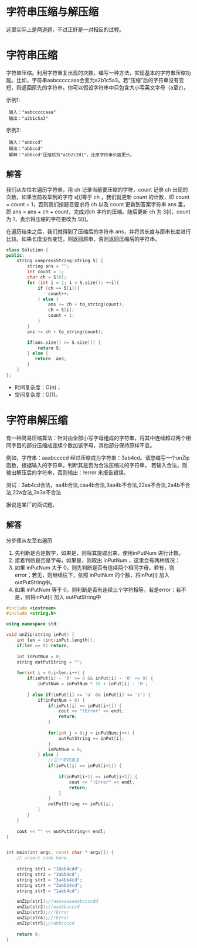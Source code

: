 # 字符串压缩与解压缩
这里实际上是两道题，不过正好是一对相反的过程。

# 字符串压缩
字符串压缩。利用字符重复出现的次数，编写一种方法，实现基本的字符串压缩功能。比如，字符串aabcccccaaa会变为a2b1c5a3。若“压缩”后的字符串没有变短，则返回原先的字符串。你可以假设字符串中只包含大小写英文字母（a至z）。

示例1:
```
 输入："aabcccccaaa"
 输出："a2b1c5a3"
```

示例2:
```
 输入："abbccd"
 输出："abbccd"
 解释："abbccd"压缩后为"a1b2c2d1"，比原字符串长度更长。
```
## 解答
我们从左往右遍历字符串，用 ch 记录当前要压缩的字符，count 记录 ch 出现的次数，如果当前枚举到的字符 s[i]等于 ch ，我们就更新 count 的计数，即 count = count + 1，否则我们按题目要求将 ch 以及 count 更新到答案字符串 ans 里，即 ans = ans + ch + count，完成对ch 字符的压缩。随后更新 ch 为 S[i]，count 为 1，表示将压缩的字符更改为 S[i]。

在遍历结束之后，我们就得到了压缩后的字符串 ans，并将其长度与原串长度进行比较。如果长度没有变短，则返回原串，否则返回压缩后的字符串。

```C++
class Solution {
public:
    string compressString(string S) {        
        string ans = "";
        int count = 1;
        char ch = S[0];
        for (int i = 1; i < S.size(); ++i){
            if (ch == S[i]){
                count++;
            } else {
                ans += ch + to_string(count); 
                ch = S[i];
                count = 1;
            }
        }
        ans += ch + to_string(count);

        if(ans.size() >= S.size()) {
            return S;
        } else {
           return  ans;
        }
    }
};
```
* 时间复杂度：O(n)；
* 空间复杂度：O(1)。

# 字符串解压缩

有一种简易压缩算法：针对由全部小写字母组成的字符串，将其中连续超过两个相同字目的部分压缩成连续个数加该字母，其他部分保持原样不变。

例如，字符串：aaabccccd 经过压缩成为字符串：3ab4cd。请您编写一个unZip函数，根据输入的字符串，判断其是否为合法压缩过的字符串。 
若输入合法，则输出解压后的字符串，否则输出：!error 来报告错误。

测试：3ab4cd合法，aa4b合法,caa4b合法,3aa4b不合法,22aa不合法,2a4b不合法,22a合法,3a3a不合法

据说是某厂的面试题。

## 解答

分步骤从左至右遍历
1. 先判断是否是数字，如果是，则将其提取出来，使用inPutNum 进行计数。
2. 接着判断是否是字母，如果是，则取出 inPutNum ，这里会有两种情况：
3. 如果 inPutNum 大于 0，则先判断是否有连续两个相同字母，若有，则error；若无，则继续往下，依照 inPutNum 的个数，将inPut[i] 加入 outPutString中。
4. 如果 inPutNum 等于 0，则判断是否有连续三个字符相等，若是error；若不是，则将inPut[i] 加入 outPutString中


```C++
#include <iostream>
#include <string.h>

using namespace std;

void unZip(string inPut) {
    int len = (int)inPut.length();
    if(len == 0) return;
    
    int inPutNum = 0;
    string outPutString = "";
    
    for(int i = 0;i<len;i++) {
        if(inPut[i] - '0' >= 0 && inPut[i] - '0' <= 9) {
            inPutNum = inPutNum * 10 + inPut[i] - '0';
            
        } else if(inPut[i] >= 'a' && inPut[i] <= 'z') {
            if(inPutNum > 0) {
                if(inPut[i] == inPut[i+1]) {
                    cout << "!Error" << endl;
                    return;
                }
                    
                for(int j = 0;j < inPutNum;j++) {
                    outPutString += inPut[i];
                }
                inPutNum = 0;
            } else {
                //三个字符重复
                if(inPut[i] == inPut[i+1]) {
                    
                    if(inPut[i+1] == inPut[i+2]) {
                        cout << "!Error" << endl;
                        return;
                    }
                }
                outPutString += inPut[i];
            }
        }
    }
    
    cout << "" << outPutString<< endl;
}


int main(int argc, const char * argv[]) {
    // insert code here...
    
    string str1 = "10ab4cdd";
    string str2 = "3abb4cd";
    string str3 = "3a4bb4cd";
    string str4 = "3abbb4cd";
    string str5 = "1abb4cd";

    unZip(str1);//aaaaaaaaaabccccdd
    unZip(str2);//aaabbccccd
    unZip(str3);//!Error
    unZip(str4);//!Error
    unZip(str5);//abbccccd
    
    return 0;
}
```